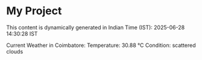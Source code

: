 # My Project

This content is dynamically generated in Indian Time (IST): 2025-06-28 14:30:28 IST


Current Weather in Coimbatore:
Temperature: 30.88 °C
Condition: scattered clouds
